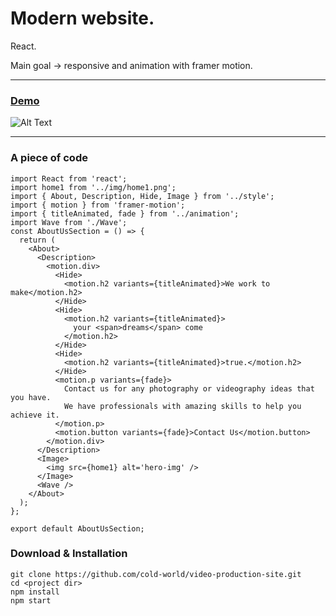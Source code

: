 Modern website.
=======================================

React.

Main goal -> responsive and animation with framer motion.

* * *
### [Demo](https://cold-world.github.io/video-production-site/)

![Alt Text](https://i.ibb.co/j5Txngj/Screenshot-2023-03-28-214704.jpg)

* * *



### A piece of code

```
import React from 'react';
import home1 from '../img/home1.png';
import { About, Description, Hide, Image } from '../style';
import { motion } from 'framer-motion';
import { titleAnimated, fade } from '../animation';
import Wave from './Wave';
const AboutUsSection = () => {
  return (
    <About>
      <Description>
        <motion.div>
          <Hide>
            <motion.h2 variants={titleAnimated}>We work to make</motion.h2>
          </Hide>
          <Hide>
            <motion.h2 variants={titleAnimated}>
              your <span>dreams</span> come
            </motion.h2>
          </Hide>
          <Hide>
            <motion.h2 variants={titleAnimated}>true.</motion.h2>
          </Hide>
          <motion.p variants={fade}>
            Contact us for any photography or videography ideas that you have.
            We have professionals with amazing skills to help you achieve it.
          </motion.p>
          <motion.button variants={fade}>Contact Us</motion.button>
        </motion.div>
      </Description>
      <Image>
        <img src={home1} alt='hero-img' />
      </Image>
      <Wave />
    </About>
  );
};

export default AboutUsSection;
```

### Download & Installation

```shell 
git clone https://github.com/cold-world/video-production-site.git
cd <project dir>
npm install
npm start
```
